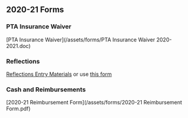 ##  2020-21 Forms

### PTA Insurance Waiver

[PTA Insurance Waiver](/assets/forms/PTA Insurance Waiver 2020-2021.doc)

### Reflections
[Reflections Entry Materials](/assets/forms/Reflections_20-21_StudentPacket_Blue_Hills.pdf) or use [this form](https://docs.google.com/forms/d/e/1FAIpQLSePBaQWfq6eo5NL2XHRuXuuk_azYPAOaH5juGnl20GZPc4s2Q/viewform)

### Cash and Reimbursements

[2020-21 Reimbursement Form](/assets/forms/2020-21 Reimbursement Form.pdf)





